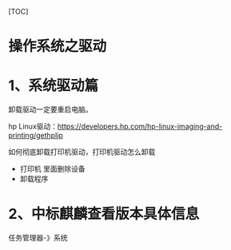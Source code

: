[TOC]
# 操作系统之驱动


# 1、系统驱动篇
卸载驱动一定要重启电脑。

hp  Linux驱动：https://developers.hp.com/hp-linux-imaging-and-printing/gethplip


如何彻底卸载打印机驱动，打印机驱动怎么卸载
- 打印机  里面删除设备
- 卸载程序

# 2、中标麒麟查看版本具体信息
任务管理器-》系统

